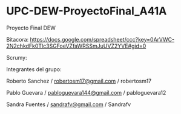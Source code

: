 UPC-DEW-ProyectoFinal_A41A
==========================

Proyecto Final DEW

Bitacora: https://docs.google.com/spreadsheet/ccc?key=0ArVWC-2N2chkdFk0Tlc3SGFoeVZfaWRSSmJuUVZ2YVE#gid=0

Scrumy:

Integrantes del grupo:

Roberto Sanchez / robertosm17@gmail.com / robertosm17

Pablo Guevara / pabloguevara144@gmail.com / pabloguevara12

Sandra Fuentes / sandrafv@gmail.com / Sandrafv
